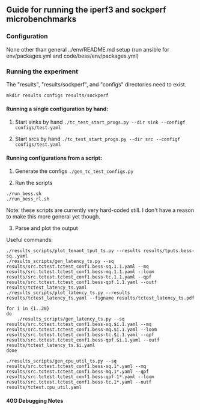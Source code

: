 ## Guide for running the iperf3 and sockperf microbenchmarks

### Configuration

None other than general ../env/README.md setup (run ansible for
env/packages.yml and code/bess/env/packages.yml)

### Running the experiment

The "results", "results/sockperf", and "configs" directories need to exist.
```
mkdir results configs results/sockperf
```

#### Running a single configuration by hand:

1. Start sinks by hand
```./tc_test_start_progs.py --dir sink --configf configs/test.yaml```

2. Start srcs by hand
```./tc_test_start_progs.py --dir src --configf configs/test.yaml```

#### Running configurations from a script:

1. Generate the configs
```./gen_tc_test_configs.py```

2. Run the scripts
```
./run_bess.sh
./run_bess_rl.sh
```

Note: these scripts are currently very hard-coded still.  I don't have a reason to make
  this more general yet though.

3. Parse and plot the output

Useful commands:
```
./results_scripts/plot_tenant_tput_ts.py --results results/tputs.bess-sq..yaml
./results_scripts/gen_latency_ts.py --sq results/src.tctest.tctest_conf1.bess-sq.1.1.yaml --mq results/src.tctest.tctest_conf1.bess-mq.1.1.yaml --loom results/src.tctest.tctest_conf1.bess-tc.1.1.yaml --qpf results/src.tctest.tctest_conf1.bess-qpf.1.1.yaml --outf results/tctest_latency_ts.yaml
./results_scripts/plot_latency_ts.py --results results/tctest_latency_ts.yaml --figname results/tctest_latency_ts.pdf

for i in {1..20}
do
    ./results_scripts/gen_latency_ts.py --sq results/src.tctest.tctest_conf1.bess-sq.$i.1.yaml --mq results/src.tctest.tctest_conf1.bess-mq.$i.1.yaml --loom results/src.tctest.tctest_conf1.bess-tc.$i.1.yaml --qpf results/src.tctest.tctest_conf1.bess-qpf.$i.1.yaml --outf results/tctest_latency_ts.$i.yaml
done

./results_scripts/gen_cpu_util_ts.py --sq results/src.tctest.tctest_conf1.bess-sq.1*.yaml --mq results/src.tctest.tctest_conf1.bess-mq.1*.yaml --qpf results/src.tctest.tctest_conf1.bess-qpf.1*.yaml --loom results/src.tctest.tctest_conf1.bess-tc.1*.yaml --outf results/tctest.cpu_util.yaml
```

#### 40G Debugging Notes

